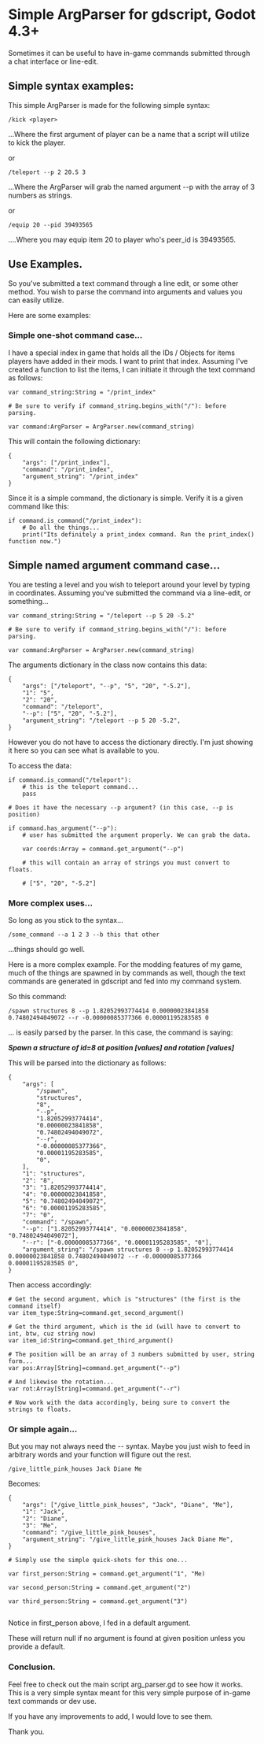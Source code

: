 # Simple ArgParser for gdscript, Godot 4.3+

Sometimes it can be useful to have in-game commands submitted through a chat 
interface or line-edit.

## Simple syntax examples:

This simple ArgParser is made for the following simple syntax:

```
/kick <player>
```

...Where the first argument of player can be a name that a script will utilize
to kick the player.

or 

```
/teleport --p 2 20.5 3
```

...Where the ArgParser will grab the named argument --p with the array of 3 numbers
as strings.

or 

```
/equip 20 --pid 39493565
```

....Where you may equip item 20 to player who's peer_id is 39493565.

## Use Examples.

So you've submitted a text command through a line edit, or some other method. 
You wish to parse the command into arguments and values you can easily utilize.

Here are some examples:

### Simple one-shot command case...

I have a special index in game that holds all the IDs / Objects for items 
players have added in their mods. I want to print that index. Assuming I've 
created a function to list the items, I can initiate it through the text command 
as follows:

```
var command_string:String = "/print_index"

# Be sure to verify if command_string.begins_with("/"): before parsing.

var command:ArgParser = ArgParser.new(command_string)

```

This will contain the following dictionary:
	
```
{
	"args": ["/print_index"], 
	"command": "/print_index", 
	"argument_string": "/print_index"
}

```
Since it is a simple command, the dictionary is simple. 
Verify it is a given command like this:

```
if command.is_command("/print_index"):
	# Do all the things...
	print("Its definitely a print_index command. Run the print_index() function now.")
```

## Simple named argument command case...

You are testing a level and you wish to teleport around your level by typing in
coordinates. Assuming you've submitted the command via a line-edit, or something...

```
var command_string:String = "/teleport --p 5 20 -5.2"

# Be sure to verify if command_string.begins_with("/"): before parsing.

var command:ArgParser = ArgParser.new(command_string)

```

The arguments dictionary in the class now contains this data:
	
```
{
	"args": ["/teleport", "--p", "5", "20", "-5.2"],
	"1": "5",
	"2": "20",
	"command": "/teleport",
	"--p": ["5", "20", "-5.2"],
	"argument_string": "/teleport --p 5 20 -5.2",
}

```
However you do not have to access the dictionary directly. I'm just showing it 
here so you can see what is available to you.

To access the data:
	
```
if command.is_command("/teleport"):
	# this is the teleport command...
	pass

# Does it have the necessary --p argument? (in this case, --p is position)

if command.has_argument("--p"):
	# user has submitted the argument properly. We can grab the data.
	
	var coords:Array = command.get_argument("--p")
	
	# this will contain an array of strings you must convert to floats.
	
	# ["5", "20", "-5.2"]

```

### More complex uses...

So long as you stick to the syntax...

```
/some_command --a 1 2 3 --b this that other
```

...things should go well.

Here is a more complex example. For the modding features of my game, much of 
the things are spawned in by commands as well, though the text commands are 
generated in gdscript and fed into my command system.

So this command:
	
```
/spawn structures 8 --p 1.82052993774414 0.00000023841858 0.74802494049072 --r -0.00000085377366 0.00001195283585 0
```

... is easily parsed by the parser. In this case, the command is saying:

***Spawn a structure of id=8 at position [values] and rotation [values]***

This will be parsed into the dictionary as follows:
	
```
{
	"args": [
		"/spawn",
		"structures",
		"8",
		"--p",
		"1.82052993774414",
		"0.00000023841858",
		"0.74802494049072",
		"--r",
		"-0.00000085377366",
		"0.00001195283585",
		"0",
	],
	"1": "structures",
	"2": "8",
	"3": "1.82052993774414",
	"4": "0.00000023841858",
	"5": "0.74802494049072",
	"6": "0.00001195283585",
	"7": "0",
	"command": "/spawn",
	"--p": ["1.82052993774414", "0.00000023841858", "0.74802494049072"],
	"--r": ["-0.00000085377366", "0.00001195283585", "0"],
	"argument_string": "/spawn structures 8 --p 1.82052993774414 0.00000023841858 0.74802494049072 --r -0.00000085377366 0.00001195283585 0",
}

```
Then access accordingly:
	
```
# Get the second argument, which is "structures" (the first is the command itself)
var item_type:String=command.get_second_argument()

# Get the third argument, which is the id (will have to convert to int, btw, cuz string now)
var item_id:String=command.get_third_argument()

# The position will be an array of 3 numbers submitted by user, string form...
var pos:Array[String]=command.get_argument("--p")

# And likewise the rotation...
var rot:Array[String]=command.get_argument("--r")

# Now work with the data accordingly, being sure to convert the strings to floats.
```
### Or simple again...

But you may not always need the --<command> syntax. Maybe you just wish to feed in
arbitrary words and your function will figure out the rest.

```
/give_little_pink_houses Jack Diane Me
```
Becomes:
```
{
	"args": ["/give_little_pink_houses", "Jack", "Diane", "Me"],
	"1": "Jack",
	"2": "Diane",
	"3": "Me",
	"command": "/give_little_pink_houses",
	"argument_string": "/give_little_pink_houses Jack Diane Me",
}

# Simply use the simple quick-shots for this one...

var first_person:String = command.get_argument("1", "Me)

var second_person:String = command.get_argument("2")

var third_person:String = command.get_argument("3")


```
Notice in first_person above, I fed in a default argument. 

These will return null if no argument is found at given position unless you 
provide a default.

### Conclusion.
Feel free to check out the main script arg_parser.gd to see how it works.
This is a very simple syntax meant for this very simple purpose of in-game 
text commands or dev use.

If you have any improvements to add, I would love to see them.

Thank you.
